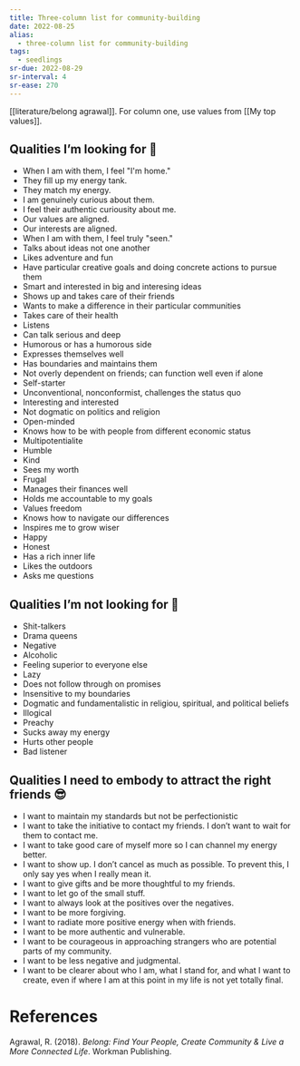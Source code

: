 ```yaml
---
title: Three-column list for community-building
date: 2022-08-25
alias:
  - three-column list for community-building
tags:
  - seedlings
sr-due: 2022-08-29
sr-interval: 4
sr-ease: 270
---
```

[[literature/belong agrawal]]. For column one, use values from [[My top values]].

## Qualities I’m looking for 🙂

- When I am with them, I feel "I'm home."
- They fill up my energy tank.
- They match my energy.
- I am genuinely curious about them.
- I feel their authentic curiousity about me.
- Our values are aligned.
- Our interests are aligned.
- When I am with them, I feel truly "seen."
- Talks about ideas not one another
- Likes adventure and fun
- Have particular creative goals and doing concrete actions to pursue them
- Smart and interested in big and interesing ideas
- Shows up and takes care of their friends
- Wants to make a difference in their particular communities
- Takes care of their health
- Listens
- Can talk serious and deep
- Humorous or has a humorous side
- Expresses themselves well
- Has boundaries and maintains them
- Not overly dependent on friends; can function well even if alone
- Self-starter
- Unconventional, nonconformist, challenges the status quo
- Interesting and interested
- Not dogmatic on politics and religion
- Open-minded
- Knows how to be with people from different economic status
- Multipotentialite
- Humble
- Kind
- Sees my worth
- Frugal
- Manages their finances well
- Holds me accountable to my goals
- Values freedom
- Knows how to navigate our differences
- Inspires me to grow wiser
- Happy
- Honest
- Has a rich inner life
- Likes the outdoors
- Asks me questions

## Qualities I’m not looking for 🙁

- Shit-talkers
- Drama queens
- Negative
- Alcoholic
- Feeling superior to everyone else
- Lazy
- Does not follow through on promises
- Insensitive to my boundaries
- Dogmatic and fundamentalistic in religiou, spiritual, and political beliefs
- Illogical
- Preachy
- Sucks away my energy
- Hurts other people
- Bad listener

## Qualities I need to embody to attract the right friends 😎

- I want to maintain my standards but not be perfectionistic
- I want to take the initiative to contact my friends. I don’t want to wait for them to contact me.
- I want to take good care of myself more so I can channel my energy better.
- I want to show up. I don’t cancel as much as possible. To prevent this, I only say yes when I really mean it.
- I want to give gifts and be more thoughtful to my friends.
- I want to let go of the small stuff.
- I want to always look at the positives over the negatives.
- I want to be more forgiving.
- I want to radiate more positive energy when with friends.
- I want to be more authentic and vulnerable.
- I want to be courageous in approaching strangers who are potential parts of my community.
- I want to be less negative and judgmental.
- I want to be clearer about who I am, what I stand for, and what I want to create, even if  where I am at this point in my life is not yet totally final.

# References

Agrawal, R. (2018). _Belong: Find Your People, Create Community & Live a More Connected Life_. Workman Publishing.